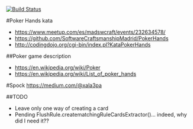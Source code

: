 [![Build Status](https://travis-ci.org/islomar/katas.svg?branch=master)](https://travis-ci.org/islomar/katas)

#Poker Hands kata

* https://www.meetup.com/es/madswcraft/events/232634578/
* https://github.com/SoftwareCraftsmanshipMadrid/PokerHands
* http://codingdojo.org/cgi-bin/index.pl?KataPokerHands

##Poker game description
* https://en.wikipedia.org/wiki/Poker
* https://en.wikipedia.org/wiki/List_of_poker_hands

#Spock
https://medium.com/@xala3pa


##TODO
* Leave only one way of creating a card
* Pending FlushRule.creatematchingRuleCardsExtractor()... indeed, why did I need it??
